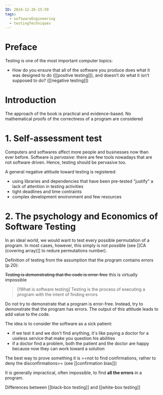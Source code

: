 ```yaml
---
ID: 2024-12-26-15:59
tags:
  - softwareEngineering
  - testingTechniques
---
```

# Preface

Testing is one of the most important computer topics:
- How do you ensure that all of the software you produce does what it was designed to do ([[positive testing]]), and doesn’t do what it isn’t supposed to do? ([[negative testing]])

# Introduction

The approach of the book is practical and evidence-based. No mathematical proofs of the correctness of a program are considered

# 1. Self-assessment test

Computers and softwares affect more people and businesses now than ever before.
Software is *pervasive*: there are few tools nowadays that are not software driven. Hence, testing should be pervasive too.

A general negative attitude toward testing is registered:
- using libraries and dependencies that have been pre-tested "justify" a lack of attention in testing activities
- tight deadlines and time contraints
- complex development environment and few resources

# 2. The psychology and Economics of Software Testing

In an ideal world, we would want to test every possible permutation of a program. In most cases, however, this simply is not possible (see [[CA (covering array)]] to redure permutations number).

Definition of testing from the assumption that the program contains errors (p.20):

~~Testing is demonstrating that the code is error-free~~ this is virtually impossible

> [!What is software testing]
Testing is the process of executing a program with the intent of finding errors

Do not try to demonstrate that a program is error-free. Instead, try to demonstrate that the program has errors. The output of this attitude leads to add value to the code.

The idea is to consider the software as a sick patient:
- if we test it and we don't find anything, it's like paying a doctor for a useless service that make you question his abilities
- if a doctor find a problem, both the patient and the doctor are happy because now they can work toward a solution

The best way to prove something it is ==not to find confirmations, rather to deny the disconfirmations== (see [[confirmation bias]])

It is generally impractical, often impossible, to find **all the errors** in a program.

Differences between [[black-box testing]] and [[white-box testing]]